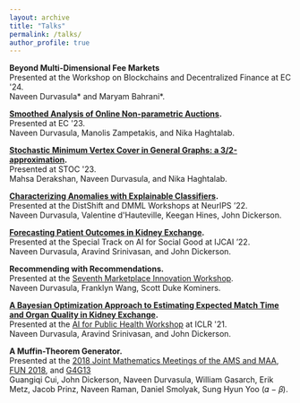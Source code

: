 ```yaml
---
layout: archive
title: "Talks"
permalink: /talks/
author_profile: true
---
```


**Beyond Multi-Dimensional Fee Markets**<br/>Presented at the Workshop on Blockchains and Decentralized Finance at EC '24.<br/> Naveen Durvasula\* and Maryam Bahrani\*.

**[Smoothed Analysis of Online Non-parametric Auctions](https://www.youtube.com/watch?v=EdT_wJQH8GY).**<br/>Presented at EC '23.<br/> Naveen Durvasula, Manolis Zampetakis, and Nika Haghtalab.

**[Stochastic Minimum Vertex Cover in General Graphs: a 3/2-approximation](https://www.youtube.com/watch?v=i2p2MN6e__c).**<br/>Presented at STOC '23. <br/> Mahsa Derakshan, Naveen Durvasula, and Nika Haghtalab.

**[Characterizing Anomalies with Explainable Classifiers](https://openreview.net/pdf?id=P_ImdNqo7S).**<br/>Presented at the DistShift and DMML Workshops at NeurIPS ’22.<br/> Naveen Durvasula, Valentine d'Hauteville, Keegan Hines, John Dickerson.

**[Forecasting Patient Outcomes in Kidney Exchange](https://www.ijcai.org/proceedings/2022/701).**<br/>Presented at the Special Track on AI for Social Good at IJCAI ’22.<br/> Naveen Durvasula, Aravind Srinivasan, and John Dickerson.

**Recommending with Recommendations.**<br/>Presented at the [Seventh Marketplace Innovation Workshop](http://marketplaceinnovation.net).<br/>Naveen Durvasula, Franklyn Wang, Scott Duke Kominers.

**[A Bayesian Optimization Approach to Estimating Expected Match Time and Organ Quality in Kidney Exchange](https://slideslive.com/38955423/a-bayesianoptimization-approach-to-estimating-expected-match-time-and-organ-quality-in-kidney-exchange).**<br/>Presented at the [AI for Public Health Workshop](https://aiforpublichealth.github.io/) at ICLR '21.<br/> Naveen Durvasula, Aravind Srinivasan, and John Dickerson.

**A Muffin-Theorem Generator.**<br/>Presented at the [2018 Joint Mathematics Meetings of the AMS and MAA](https://www.jointmathematicsmeetings.org//meetings/national/jmm2018/2197_progfull.html), [FUN 2018](https://sites.google.com/view/fun2018/program?authuser=0), and [G4G13](https://www.youtube.com/watch?v=S3OuFEnyLdg)<br/> Guangiqi Cui, John Dickerson, Naveen Durvasula, William Gasarch, Erik Metz, Jacob Prinz, Naveen Raman, Daniel
Smolyak, Sung Hyun Yoo (𝛼 − 𝛽).



